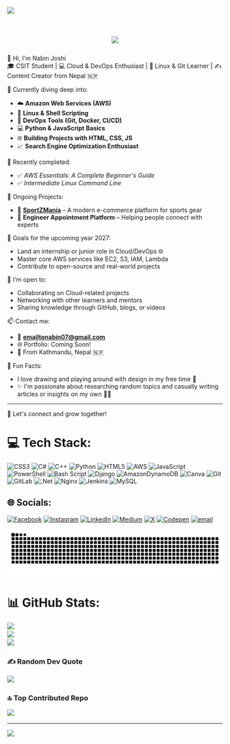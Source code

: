 [![](https://visitcount.itsvg.in/api?id=birajkarki&icon=8&color=0)](https://visitcount.itsvg.in)

<h1 align="center">
  <a href="https://git.io/typing-svg">
    <img src="https://readme-typing-svg.herokuapp.com/?lines=Namaste+🙏;+Myself+Nabin+Joshi!;&center=true&size=30">
  </a>
</h1>


👋 Hi, I'm Nabin Joshi  
🎓 CSIT Student | 💻 Cloud & DevOps Enthusiast | 🐧 Linux & Git Learner | ✍️ Content Creator from Nepal 🇳🇵

🌱 Currently diving deep into:
- ☁️ **Amazon Web Services (AWS)**
- 🐧 **Linux & Shell Scripting**
- 🔧 **DevOps Tools (Git, Docker, CI/CD)**
- 💻 **Python & JavaScript Basics**
- 🌐 **Building Projects with HTML, CSS, JS**
- 📈 **Search Engine Optimization Enthusiast**

📘 Recently completed:
- ✅ *AWS Essentials: A Complete Beginner's Guide*  
- ✅ *Intermediate Linux Command Line*

🚀 Ongoing Projects:
- 🛒 [**SportZMania**](#) – A modern e-commerce platform for sports gear
- 📅 **Engineer Appointment Platform** – Helping people connect with experts

🎯 Goals for the upcoming year 2027:
- Land an internship or junior role in Cloud/DevOps 🌐  
- Master core AWS services like EC2, S3, IAM, Lambda  
- Contribute to open-source and real-world projects

🤝 I'm open to:
- Collaborating on Cloud-related projects
- Networking with other learners and mentors
- Sharing knowledge through GitHub, blogs, or videos

📫 Contact me:
- 📧 **emailtonabin07@gmail.com**
- 🌐 Portfolio: Coming Soon!
- 📍 From Kathmandu, Nepal 🇳🇵

🧠 Fun Facts:
- I love drawing and playing around with design in my free time 🎨  
- ✨ I'm passionate about researching random topics and casually writing articles or insights on my own 📄🧠 

---

🔗 Let's connect and grow together!


# 💻 Tech Stack:
![CSS3](https://img.shields.io/badge/css3-%231572B6.svg?style=for-the-badge&logo=css3&logoColor=white) ![C#](https://img.shields.io/badge/c%23-%23239120.svg?style=for-the-badge&logo=csharp&logoColor=white) ![C++](https://img.shields.io/badge/c++-%2300599C.svg?style=for-the-badge&logo=c%2B%2B&logoColor=white) ![Python](https://img.shields.io/badge/python-3670A0?style=for-the-badge&logo=python&logoColor=ffdd54) ![HTML5](https://img.shields.io/badge/html5-%23E34F26.svg?style=for-the-badge&logo=html5&logoColor=white) ![AWS](https://img.shields.io/badge/AWS-%23FF9900.svg?style=for-the-badge&logo=amazon-aws&logoColor=white) ![JavaScript](https://img.shields.io/badge/javascript-%23323330.svg?style=for-the-badge&logo=javascript&logoColor=%23F7DF1E) ![PowerShell](https://img.shields.io/badge/PowerShell-%235391FE.svg?style=for-the-badge&logo=powershell&logoColor=white) ![Bash Script](https://img.shields.io/badge/bash_script-%23121011.svg?style=for-the-badge&logo=gnu-bash&logoColor=white) ![Django](https://img.shields.io/badge/django-%23092E20.svg?style=for-the-badge&logo=django&logoColor=white) ![AmazonDynamoDB](https://img.shields.io/badge/Amazon%20DynamoDB-4053D6?style=for-the-badge&logo=Amazon%20DynamoDB&logoColor=white) ![Canva](https://img.shields.io/badge/Canva-%2300C4CC.svg?style=for-the-badge&logo=Canva&logoColor=white) ![Git](https://img.shields.io/badge/git-%23F05033.svg?style=for-the-badge&logo=git&logoColor=white) ![GitLab](https://img.shields.io/badge/gitlab-%23181717.svg?style=for-the-badge&logo=gitlab&logoColor=white) ![.Net](https://img.shields.io/badge/.NET-5C2D91?style=for-the-badge&logo=.net&logoColor=white) ![Nginx](https://img.shields.io/badge/nginx-%23009639.svg?style=for-the-badge&logo=nginx&logoColor=white) ![Jenkins](https://img.shields.io/badge/jenkins-%232C5263.svg?style=for-the-badge&logo=jenkins&logoColor=white) ![MySQL](https://img.shields.io/badge/mysql-4479A1.svg?style=for-the-badge&logo=mysql&logoColor=white)



## 🌐 Socials:
[![Facebook](https://img.shields.io/badge/Facebook-%231877F2.svg?logo=Facebook&logoColor=white)](https://facebook.com/nabin.j07) [![Instagram](https://img.shields.io/badge/Instagram-%23E4405F.svg?logo=Instagram&logoColor=white)](https://instagram.com/this_is_joshi07) [![LinkedIn](https://img.shields.io/badge/LinkedIn-%230077B5.svg?logo=linkedin&logoColor=white)](https://linkedin.com/in/nabin-joshi-23ba6b267) [![Medium](https://img.shields.io/badge/Medium-12100E?logo=medium&logoColor=white)](https://medium.com/@@joshi-nabin) [![X](https://img.shields.io/badge/X-black.svg?logo=X&logoColor=white)](https://x.com/nabinjourneys) [![Codepen](https://img.shields.io/badge/Codepen-000000?logo=codepen&logoColor=white)](https://codepen.io/Nabin-Joshi-the-selector) [![email](https://img.shields.io/badge/Email-D14836?logo=gmail&logoColor=white)](mailto:emailtonabin07@gmail.com) 


<img src="https://raw.githubusercontent.com/birajkarki/birajkarki/output/snake.svg" alt="Snake animation" />


# 📊 GitHub Stats:
![](https://github-readme-stats.vercel.app/api?username=joshi-nabin&theme=dark&hide_border=false&include_all_commits=false&count_private=false)<br/>
![](https://nirzak-streak-stats.vercel.app/?user=joshi-nabin&theme=dark&hide_border=false)<br/>
![](https://github-readme-stats.vercel.app/api/top-langs/?username=joshi-nabin&theme=dark&hide_border=false&include_all_commits=false&count_private=false&layout=compact)

### ✍️ Random Dev Quote
![](https://quotes-github-readme.vercel.app/api?type=horizontal&theme=radical)

### 🔝 Top Contributed Repo
![](https://github-contributor-stats.vercel.app/api?username=joshi-nabin&limit=5&theme=dark&combine_all_yearly_contributions=true)

---
[![](https://visitcount.itsvg.in/api?id=joshi-nabin&icon=0&color=0)](https://visitcount.itsvg.in)

<!-- Proudly created with GPRM ( https://gprm.itsvg.in ) -->
